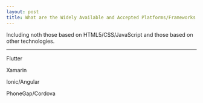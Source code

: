 ```yaml
---
layout: post
title: What are the Widely Available and Accepted Platforms/Frameworks for Building Multi-Platform Apps?
---
```


Including noth those based on HTML5/CSS/JavaScript and those based on other technologies.

---

Flutter

Xamarin

Ionic/Angular

PhoneGap/Cordova

